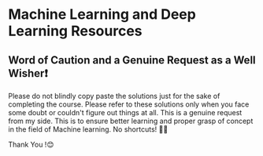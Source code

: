 # Machine Learning and Deep Learning Resources

## Word of Caution and a Genuine Request as a Well Wisher❗️

Please do not blindly copy paste the solutions just for the sake of completing the course. Please refer to these solutions only when you face some doubt or couldn't figure out things at all. This is a genuine request from my side. This is to ensure better learning and proper grasp of concept in the field of Machine learning. No shortcuts! 🚫😎

Thank You !😊

